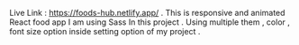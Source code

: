 Live Link : https://foods-hub.netlify.app/ .
This is responsive and animated React food app 
I am using Sass In this project . 
Using multiple them , color , font size option inside setting option of my project . 
